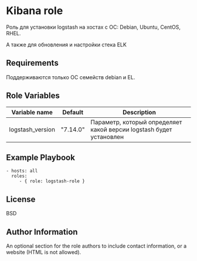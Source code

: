 Kibana role
=========

Роль для установки logstash на хостах с ОС: Debian, Ubuntu, CentOS, RHEL.

А также для обновления и настройки стека ELK

Requirements
------------

Поддерживаются только ОС семейств debian и EL.

Role Variables
--------------

| Variable name    | Default | Description                                                         |
|------------------|----------|---------------------------------------------------------------------|
| logstash_version | "7.14.0" | Параметр, который определяет какой версии logstash будет установлен |

Example Playbook
----------------

    - hosts: all
      roles:
         - { role: logstash-role }

License
-------

BSD

Author Information
------------------

An optional section for the role authors to include contact information, or a website (HTML is not allowed).
